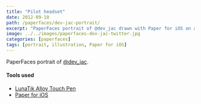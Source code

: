 ```yaml
---
title: "Pilot headset"
date: 2012-09-10
path: /paperfaces/dev-jac-portrait/
excerpt: "PaperFaces portrait of @dev_jac drawn with Paper for iOS on an iPad."
image: ../../images/paperfaces-dev-jac-twitter.jpg
categories: [paperfaces]
tags: [portrait, illustration, Paper for iOS]
---
```


PaperFaces portrait of [@dev_jac](https://twitter.com/dev_jac).

#### Tools used

- [LunaTik Alloy Touch Pen](https://www.amazon.com/gp/product/B00821TR7G/ref=as_li_ss_tl?ie=UTF8&tag=mademist-20&linkCode=as2&camp=1789&creative=390957&creativeASIN=B00821TR7G)
- [Paper for iOS](https://paper.bywetransfer.com/)
